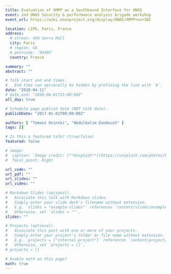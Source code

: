 ```yaml
---
title: Evaluation of XMPP as a Southbound Interface for ONOS
event: 2nd ONOS Security & performance analysis brigade workshop
event_url: https://wiki.onosproject.org/display/ONOS/XMPP+as+SBI

location: LIP6, Paris, France
address:
  # street: 450 Serra Mall
  city: Paris
  # region: CA
  # postcode: '94305'
  country: France

summary: ""
abstract: ""

# Talk start and end times.
#   End time can optionally be hidden by prefixing the line with `#`.
date: "2018-04-11"
# date_end: "2030-06-01T15:00:00Z"
all_day: true

# Schedule page publish date (NOT talk date).
publishDate: "2017-01-01T00:00:00Z"

authors: [ "Tomasz Osinski", "Abdulhalim Dandoush" ]
tags: []

# Is this a featured talk? (true/false)
featured: false

# image:
#  caption: 'Image credit: [**Unsplash**](https://unsplash.com/photos/bzdhc5b3Bxs)'
#  focal_point: Right

url_code: ""
url_pdf: ""
url_slides: ""
url_video: ""

# Markdown Slides (optional).
#   Associate this talk with Markdown slides.
#   Simply enter your slide deck's filename without extension.
#   E.g. `slides = "example-slides"` references `content/slides/example-slides.md`.
#   Otherwise, set `slides = ""`.
slides: ""

# Projects (optional).
#   Associate this post with one or more of your projects.
#   Simply enter your project's folder or file name without extension.
#   E.g. `projects = ["internal-project"]` references `content/project/deep-learning/index.md`.
#   Otherwise, set `projects = []`.
# projects = []

# Enable math on this page?
math: true
---
```



